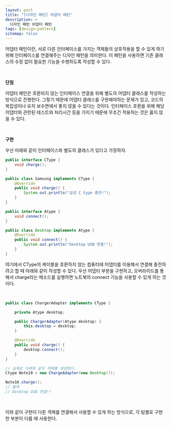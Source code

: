 ```yaml
---
layout: post
title: "[디자인 패턴] 어댑터 패턴"
description: >
  디자인 패턴 어댑터 패턴
tags: [design-pattern]
sitemap: false
---
```



어댑터 패턴이란, 서로 다른 인터페이스를 가지는 객체들의 상호작용을 할 수 있게 하기위해 인터페이스를 연결해주는 디자인 패턴을 의미한다. 이 패턴을 사용하면 기존 클래스의 수정 없이 필요한 기능을 수행하도록 작성할 수 있다.

<br>

**단점**

어댑터 패턴은 호환되지 않는 인터페이스 연결을 위해 별도의 어댑터 클래스를 작성하는 방식으로 진행한다. 그렇기 때문에 어댑터 클래스를 구현해야하는 문제가 있고, 코드의 복잡성이나 유지 보수면에서 좋지 않을 수 있다는 것이다. 인터페이스 호환을 위해 해당 어댑터와 관련된 테스트와 처리시간 등을 가지기 때문에 무조건 적용하는 것은 옳지 않을 수 있다.

<br>

**구현**

우선 아래와 같이 인터페이스와 별도의 클래스가 있다고 가정하자.

```java
public interface CType {
	void charge();
}

public class Samsung implements CType {
	@Override
	public void charge() {
		System.out.println("삼성 C type 충전!");
	}
}

public interface Atype {
	void connect();
}

public class Desktop implements Atype {
	@Override
	public void connect() {
		System.out.println("Desktop USB 연결!");
	}
}
```

여기에서 CType의 케이블을 호환하지 않는 컴퓨터에 어댑터를 이용해서 연결해 충전하려고 할 때 아래와 같이 작성할 수 있다. 우선 어댑터 부분을 구현하고, 오버라이드를 통해서 charge라는 메소드를 실행하면 노트북의 connect 기능을 사용할 수 있게 하는 것이다.

<br>

```java
public class ChargerAdapter implements CType {

	private Atype desktop;

	public ChargerAdapter(Atype desktop) {
		this.desktop = desktop;
	}

	@Override
	public void charge() {
		desktop.connect();
	}
}

// 실제로 아래와 같이 객체를 생성한다.
Ctype Note10 = new ChargeAdapter(new Desktop());

Note10.charge();
// 출력
// Desktop USB 연결!!

```

<br>

이와 같이 구현이 다른 객체를 연결해서 사용할 수 있게 하는 방식으로, 각 팀별로 구현한 부분이 다를 때 사용한다.


<br>
<br>
